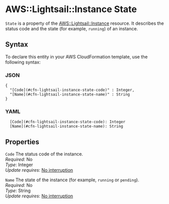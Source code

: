 # AWS::Lightsail::Instance State<a name="aws-properties-lightsail-instance-state"></a>

`State` is a property of the [AWS::Lightsail::Instance](https://docs.aws.amazon.com/AWSCloudFormation/latest/UserGuide/aws-resource-lightsail-instance.html) resource\. It describes the status code and the state \(for example, `running`\) of an instance\.

## Syntax<a name="aws-properties-lightsail-instance-state-syntax"></a>

To declare this entity in your AWS CloudFormation template, use the following syntax:

### JSON<a name="aws-properties-lightsail-instance-state-syntax.json"></a>

```
{
  "[Code](#cfn-lightsail-instance-state-code)" : Integer,
  "[Name](#cfn-lightsail-instance-state-name)" : String
}
```

### YAML<a name="aws-properties-lightsail-instance-state-syntax.yaml"></a>

```
  [Code](#cfn-lightsail-instance-state-code): Integer
  [Name](#cfn-lightsail-instance-state-name): String
```

## Properties<a name="aws-properties-lightsail-instance-state-properties"></a>

`Code` <a name="cfn-lightsail-instance-state-code"></a>
The status code of the instance\.  
_Required_: No  
_Type_: Integer  
_Update requires_: [No interruption](https://docs.aws.amazon.com/AWSCloudFormation/latest/UserGuide/using-cfn-updating-stacks-update-behaviors.html#update-no-interrupt)

`Name` <a name="cfn-lightsail-instance-state-name"></a>
The state of the instance \(for example, `running` or `pending`\)\.  
_Required_: No  
_Type_: String  
_Update requires_: [No interruption](https://docs.aws.amazon.com/AWSCloudFormation/latest/UserGuide/using-cfn-updating-stacks-update-behaviors.html#update-no-interrupt)
